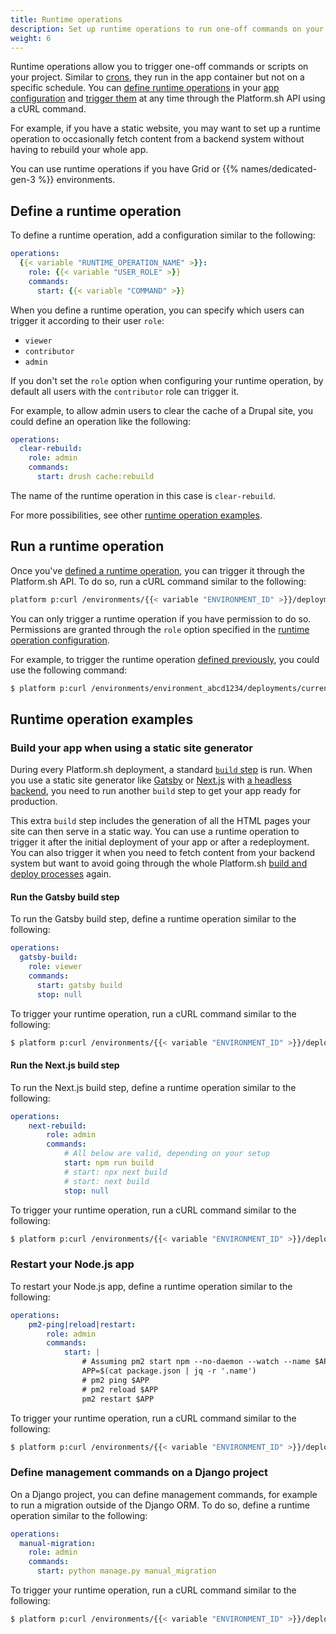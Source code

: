 ```yaml
---
title: Runtime operations
description: Set up runtime operations to run one-off commands on your project through the Platform.sh API.
weight: 6
---
```


Runtime operations allow you to trigger one-off commands or scripts on your project.
Similar to [crons](../create-apps/app-reference.md#crons), they run in the app container but not on a specific schedule.
You can [define runtime operations](#define-a-runtime-operation) in your [app configuration](../create-apps/app-reference.md)
and [trigger them](#run-a-runtime-operation) at any time through the Platform.sh API using a cURL command.

For example, if you have a static website,
you may want to set up a runtime operation to occasionally fetch content from a backend system
without having to rebuild your whole app.

You can use runtime operations if you have Grid or {{% names/dedicated-gen-3 %}} environments.

## Define a runtime operation

To define a runtime operation, add a configuration similar to the following:

```yaml {location=".platform.app.yaml"}
operations:
  {{< variable "RUNTIME_OPERATION_NAME" >}}:
    role: {{< variable "USER_ROLE" >}}
    commands:
      start: {{< variable "COMMAND" >}}
```

When you define a runtime operation,
you can specify which users can trigger it according to their user `role`:

- `viewer`
- `contributor`
- `admin`

If you don't set the `role` option when configuring your runtime operation,
by default all users with the `contributor` role can trigger it. 

For example, to allow admin users to clear the cache of a Drupal site,
you could define an operation like the following:

```yaml {location=".platform.app.yaml"}
operations:
  clear-rebuild:
    role: admin
    commands:
      start: drush cache:rebuild
```

The name of the runtime operation in this case is `clear-rebuild`.

For more possibilities, see other [runtime operation examples](#runtime-operation-examples). 

## Run a runtime operation

Once you've [defined a runtime operation](#define-a-runtime-operation), 
you can trigger it through the Platform.sh API.
To do so, run a cURL command similar to the following:

```bash
platform p:curl /environments/{{< variable "ENVIRONMENT_ID" >}}/deployments/current/operations -X POST -d '{"operation": "{{< variable "RUNTIME_OPERATION_NAME" >}}", "service": "{{< variable "CONTAINER_NAME" >}}"}' -p {{< variable "PROJECT_ID" >}}
```

You can only trigger a runtime operation if you have permission to do so.
Permissions are granted through the `role` option specified in the [runtime operation configuration](#define-a-runtime-operation).

For example, to trigger the runtime operation [defined previously](#define-a-runtime-operation),
you could use the following command:

```bash
$ platform p:curl /environments/environment_abcd1234/deployments/current/operations -X POST -d '{"operation": "clear-rebuild", "service": "app"}' -p abcdefgh1234567
```

## Runtime operation examples

### Build your app when using a static site generator

During every Platform.sh deployment, a standard [`build` step](../overview/build-deploy.md#the-build) is run.
When you use a static site generator like [Gatsby](../guides/gatsby/_index.md)
or [Next.js](../guides/nextjs/_index.md) with [a headless backend](../guides/gatsby/headless/_index.md),
you need to run another `build` step to get your app ready for production.

This extra `build` step includes the generation of all the HTML pages your site can then serve in a static way.
You can use a runtime operation to trigger it after the initial deployment of your app or after a redeployment.
You can also trigger it when you need to fetch content from your backend system
but want to avoid going through the whole Platform.sh [build and deploy processes](../overview/build-deploy.md) again.

#### Run the Gatsby build step

To run the Gatsby build step, define a runtime operation similar to the following:

```yaml {location=".platform.app.yaml"}
operations:
  gatsby-build:
    role: viewer
    commands:
      start: gatsby build
      stop: null
```

To trigger your runtime operation, run a cURL command similar to the following:

```bash
$ platform p:curl /environments/{{< variable "ENVIRONMENT_ID" >}}/deployments/current/operations -X POST -d '{"operation": "gatsby-build", "service": "{{< variable "CONTAINER_NAME" >}}"}' -p {{< variable "PROJECT_ID" >}}
```

#### Run the Next.js build step

To run the Next.js build step, define a runtime operation similar to the following:

```yaml {location=".platform.app.yaml"}
operations:
    next-rebuild:
        role: admin
        commands:
            # All below are valid, depending on your setup
            start: npm run build
            # start: npx next build 
            # start: next build
            stop: null
```

To trigger your runtime operation, run a cURL command similar to the following:

```bash
$ platform p:curl /environments/{{< variable "ENVIRONMENT_ID" >}}/deployments/current/operations -X POST -d '{"operation": "next-rebuild", "service": "{{< variable "CONTAINER_NAME" >}}"}' -p {{< variable "PROJECT_ID" >}}
```

### Restart your Node.js app

To restart your Node.js app, define a runtime operation similar to the following:

```yaml {location=".platform.app.yaml"}
operations:
    pm2-ping|reload|restart:
        role: admin 
        commands: 
            start: |
                # Assuming pm2 start npm --no-daemon --watch --name $APP -- start -- -p $PORT
                APP=$(cat package.json | jq -r '.name')
                # pm2 ping $APP
                # pm2 reload $APP 
                pm2 restart $APP
``` 

To trigger your runtime operation, run a cURL command similar to the following:

```bash
$ platform p:curl /environments/{{< variable "ENVIRONMENT_ID" >}}/deployments/current/operations -X POST -d '{"operation": "pm2-ping|reload|restart", "service": "{{< variable "CONTAINER_NAME" >}}"}' -p {{< variable "PROJECT_ID" >}}
```

### Define management commands on a Django project

On a Django project, you can define management commands, for example to run a migration outside of the Django ORM.
To do so, define a runtime operation similar to the following:

```yaml {location=".platform.app.yaml"}
operations:
  manual-migration:
    role: admin
    commands:
      start: python manage.py manual_migration
```

To trigger your runtime operation, run a cURL command similar to the following:

```bash
$ platform p:curl /environments/{{< variable "ENVIRONMENT_ID" >}}/deployments/current/operations -X POST -d '{"operation": "manual-migration", "service": "{{< variable "CONTAINER_NAME" >}}"}' -p {{< variable "PROJECT_ID" >}}
```